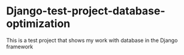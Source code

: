 # Django-test-project-database-optimization
This is a test project that shows my work with database in the Django framework
